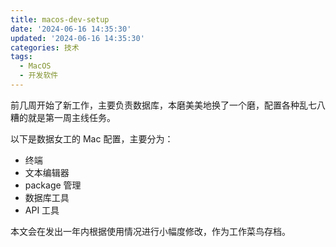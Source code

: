 ```yaml
---
title: macos-dev-setup
date: '2024-06-16 14:35:30'
updated: '2024-06-16 14:35:30'
categories: 技术
tags:
  - MacOS
  - 开发软件
---
```


<!--
reference:
https://www.chrisatmachine.com/posts/01-macos-developer-setup
-->

前几周开始了新工作，主要负责数据库，本磨美美地换了一个磨，配置各种乱七八糟的就是第一周主线任务。

以下是数据女工的 Mac 配置，主要分为：
- 终端
- 文本编辑器
- package 管理
- 数据库工具
- API 工具

本文会在发出一年内根据使用情况进行小幅度修改，作为工作菜鸟存档。
